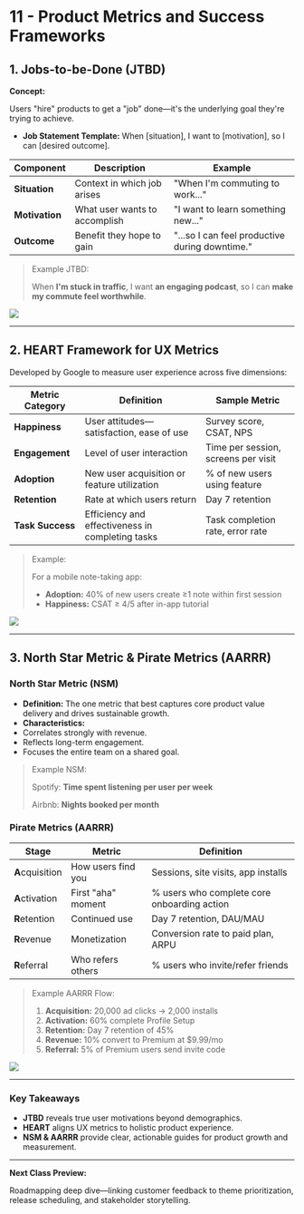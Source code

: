 # 11 - Product Metrics and Success Frameworks

## 1. Jobs-to-be-Done (JTBD)

**Concept:**

Users "hire" products to get a "job" done—it's the underlying goal they're trying to achieve.

- **Job Statement Template:** When [situation],
I want to [motivation],
so I can [desired outcome].

| Component | Description | Example |
| --- | --- | --- |
| **Situation** | Context in which job arises | "When I'm commuting to work..." |
| **Motivation** | What user wants to accomplish | "I want to learn something new..." |
| **Outcome** | Benefit they hope to gain | "...so I can feel productive during downtime." |

> Example JTBD:
> 
> 
> When **I'm stuck in traffic**, I want **an engaging podcast**, so I can **make my commute feel worthwhile**.
> 

![](https://media.giphy.com/media/3oEjHP8ELRNNlnlLGM/giphy.gif)

---

## 2. HEART Framework for UX Metrics

Developed by Google to measure user experience across five dimensions:

| Metric Category | Definition | Sample Metric |
| --- | --- | --- |
| **Happiness** | User attitudes—satisfaction, ease of use | Survey score, CSAT, NPS |
| **Engagement** | Level of user interaction | Time per session, screens per visit |
| **Adoption** | New user acquisition or feature utilization | % of new users using feature |
| **Retention** | Rate at which users return | Day 7 retention |
| **Task Success** | Efficiency and effectiveness in completing tasks | Task completion rate, error rate |

> Example:
> 
> 
> For a mobile note-taking app:
> 
> - **Adoption:** 40% of new users create ≥1 note within first session
> - **Happiness:** CSAT ≥ 4/5 after in-app tutorial

![](https://media.giphy.com/media/l0HUpt2s9Pclgt9Vm/giphy.gif)

---

## 3. North Star Metric & Pirate Metrics (AARRR)

### North Star Metric (NSM)

- **Definition:** The one metric that best captures core product value delivery and drives sustainable growth.
- **Characteristics:**
- Correlates strongly with revenue.
- Reflects long-term engagement.
- Focuses the entire team on a shared goal.

> Example NSM:
> 
> 
> Spotify: **Time spent listening per user per week**
> 
> Airbnb: **Nights booked per month**
> 

### Pirate Metrics (AARRR)

| Stage | Metric | Definition |
| --- | --- | --- |
| **A**cquisition | How users find you | Sessions, site visits, app installs |
| **A**ctivation | First "aha" moment | % users who complete core onboarding action |
| **R**etention | Continued use | Day 7 retention, DAU/MAU |
| **R**evenue | Monetization | Conversion rate to paid plan, ARPU |
| **R**eferral | Who refers others | % users who invite/refer friends |

> Example AARRR Flow:
> 
> 1. **Acquisition:** 20,000 ad clicks → 2,000 installs
> 2. **Activation:** 60% complete Profile Setup
> 3. **Retention:** Day 7 retention of 45%
> 4. **Revenue:** 10% convert to Premium at \$9.99/mo
> 5. **Referral:** 5% of Premium users send invite code

![](https://media.giphy.com/media/3oEjI6SIIHBdRxXI40/giphy.gif)

---

### Key Takeaways

- **JTBD** reveals true user motivations beyond demographics.
- **HEART** aligns UX metrics to holistic product experience.
- **NSM & AARRR** provide clear, actionable guides for product growth and measurement.

---

**Next Class Preview:**

Roadmapping deep dive—linking customer feedback to theme prioritization, release scheduling, and stakeholder storytelling.